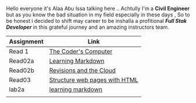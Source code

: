  Hello everyone it's Alaa Abu Issa talking here
.. Achtully I'm a **Civil Engineer** but as you know the bad situation in my field especially in these days ,
So to be honest i decided to shift may career to be inshalla a profitional ***Full Stak Developer*** in this grateful journey and an amazing instructors team.

|   Assignment  |               Link                          |
| --------------|-------------------------------------------- |
|    Read  1    |  [The Coder's Computer](read01.md)          |
|    Read02a    |  [Learning Markdown](read02a.md)            |
|    Read02b    |  [Revisions and the Cloud](read02b.md)      |
|    Read03     |  [Structure web pages with HTML](read03.md) |
|     lab2a     |  [learning markdown](lab2a.md)              |
|               |                                             |




 